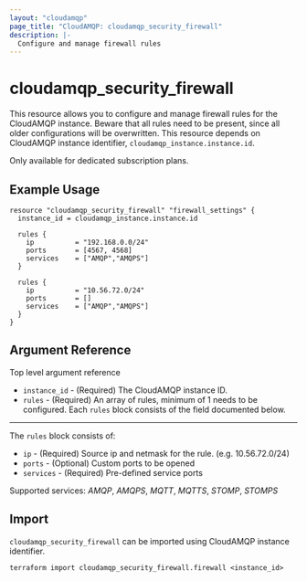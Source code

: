 ```yaml
---
layout: "cloudamqp"
page_title: "CloudAMQP: cloudamqp_security_firewall"
description: |-
  Configure and manage firewall rules
---
```


# cloudamqp_security_firewall

This resource allows you to configure and manage firewall rules for the CloudAMQP instance. Beware that all rules need to be present, since all older configurations will be overwritten. This resource depends on CloudAMQP instance identifier, `cloudamqp_instance.instance.id`.

Only available for dedicated subscription plans.

## Example Usage

```hcl
resource "cloudamqp_security_firewall" "firewall_settings" {
  instance_id = cloudamqp_instance.instance.id

  rules {
    ip          = "192.168.0.0/24"
    ports       = [4567, 4568]
    services    = ["AMQP","AMQPS"]
  }

  rules {
    ip          = "10.56.72.0/24"
    ports       = []
    services    = ["AMQP","AMQPS"]
  }
}
```

## Argument Reference

Top level argument reference

* `instance_id` - (Required) The CloudAMQP instance ID.
* `rules`       - (Required) An array of rules, minimum of 1 needs to be configured. Each `rules` block consists of the field documented below.

___

The `rules` block consists of:

* `ip`        - (Required) Source ip and netmask for the rule. (e.g. 10.56.72.0/24)
* `ports`     - (Optional) Custom ports to be opened
* `services`  - (Required) Pre-defined service ports

Supported services: *AMQP*, *AMQPS*, *MQTT*, *MQTTS*, *STOMP*, *STOMPS*

## Import

`cloudamqp_security_firewall` can be imported using CloudAMQP instance identifier.

`terraform import cloudamqp_security_firewall.firewall <instance_id>`
